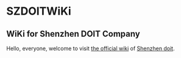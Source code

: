 # SZDOITWiKi



## WiKi for Shenzhen DOIT Company
Hello, everyone, welcome to visit [the official wiki](https://github.com/SmartArduino/SZDOITWiKi/wiki) of [Shenzhen doit](http://doit.am/).
